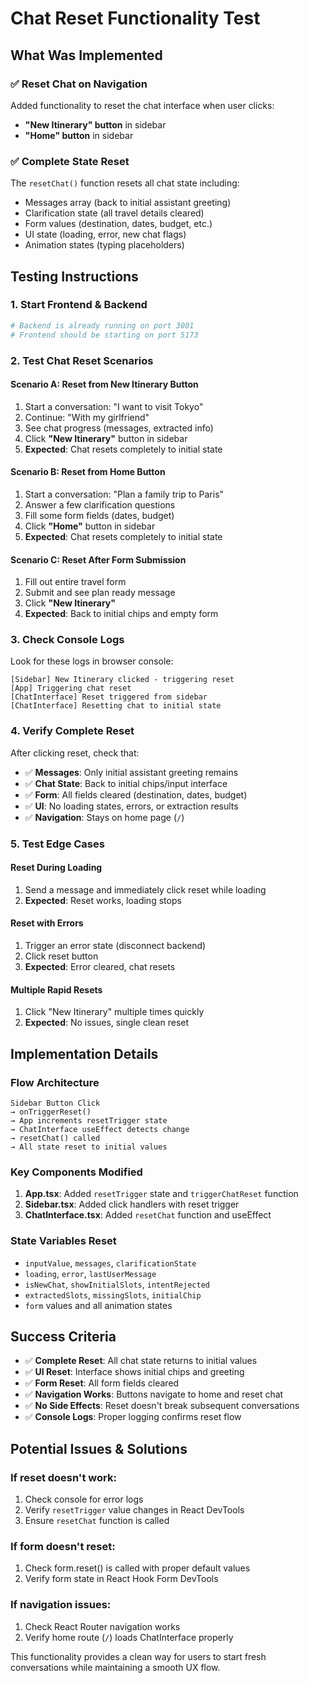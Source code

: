 # Chat Reset Functionality Test

## What Was Implemented

### ✅ **Reset Chat on Navigation**

Added functionality to reset the chat interface when user clicks:

- **"New Itinerary" button** in sidebar
- **"Home" button** in sidebar

### ✅ **Complete State Reset**

The `resetChat()` function resets all chat state including:

- Messages array (back to initial assistant greeting)
- Clarification state (all travel details cleared)
- Form values (destination, dates, budget, etc.)
- UI state (loading, error, new chat flags)
- Animation states (typing placeholders)

## Testing Instructions

### 1. **Start Frontend & Backend**

```bash
# Backend is already running on port 3001
# Frontend should be starting on port 5173
```

### 2. **Test Chat Reset Scenarios**

#### **Scenario A: Reset from New Itinerary Button**

1. Start a conversation: "I want to visit Tokyo"
2. Continue: "With my girlfriend"
3. See chat progress (messages, extracted info)
4. Click **"New Itinerary"** button in sidebar
5. **Expected**: Chat resets completely to initial state

#### **Scenario B: Reset from Home Button**

1. Start a conversation: "Plan a family trip to Paris"
2. Answer a few clarification questions
3. Fill some form fields (dates, budget)
4. Click **"Home"** button in sidebar
5. **Expected**: Chat resets completely to initial state

#### **Scenario C: Reset After Form Submission**

1. Fill out entire travel form
2. Submit and see plan ready message
3. Click **"New Itinerary"**
4. **Expected**: Back to initial chips and empty form

### 3. **Check Console Logs**

Look for these logs in browser console:

```
[Sidebar] New Itinerary clicked - triggering reset
[App] Triggering chat reset
[ChatInterface] Reset triggered from sidebar
[ChatInterface] Resetting chat to initial state
```

### 4. **Verify Complete Reset**

After clicking reset, check that:

- ✅ **Messages**: Only initial assistant greeting remains
- ✅ **Chat State**: Back to initial chips/input interface
- ✅ **Form**: All fields cleared (destination, dates, budget)
- ✅ **UI**: No loading states, errors, or extraction results
- ✅ **Navigation**: Stays on home page (`/`)

### 5. **Test Edge Cases**

#### **Reset During Loading**

1. Send a message and immediately click reset while loading
2. **Expected**: Reset works, loading stops

#### **Reset with Errors**

1. Trigger an error state (disconnect backend)
2. Click reset button
3. **Expected**: Error cleared, chat resets

#### **Multiple Rapid Resets**

1. Click "New Itinerary" multiple times quickly
2. **Expected**: No issues, single clean reset

## Implementation Details

### **Flow Architecture**

```
Sidebar Button Click
→ onTriggerReset()
→ App increments resetTrigger state
→ ChatInterface useEffect detects change
→ resetChat() called
→ All state reset to initial values
```

### **Key Components Modified**

1. **App.tsx**: Added `resetTrigger` state and `triggerChatReset` function
2. **Sidebar.tsx**: Added click handlers with reset trigger
3. **ChatInterface.tsx**: Added `resetChat` function and useEffect

### **State Variables Reset**

- `inputValue`, `messages`, `clarificationState`
- `loading`, `error`, `lastUserMessage`
- `isNewChat`, `showInitialSlots`, `intentRejected`
- `extractedSlots`, `missingSlots`, `initialChip`
- `form` values and all animation states

## Success Criteria

- ✅ **Complete Reset**: All chat state returns to initial values
- ✅ **UI Reset**: Interface shows initial chips and greeting
- ✅ **Form Reset**: All form fields cleared
- ✅ **Navigation Works**: Buttons navigate to home and reset chat
- ✅ **No Side Effects**: Reset doesn't break subsequent conversations
- ✅ **Console Logs**: Proper logging confirms reset flow

## Potential Issues & Solutions

### **If reset doesn't work:**

1. Check console for error logs
2. Verify `resetTrigger` value changes in React DevTools
3. Ensure `resetChat` function is called

### **If form doesn't reset:**

1. Check form.reset() is called with proper default values
2. Verify form state in React Hook Form DevTools

### **If navigation issues:**

1. Check React Router navigation works
2. Verify home route (`/`) loads ChatInterface properly

This functionality provides a clean way for users to start fresh conversations while maintaining a smooth UX flow.
